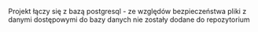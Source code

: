 Projekt łączy się z bazą postgresql - ze względów bezpieczeństwa pliki z danymi dostępowymi do bazy danych nie zostały dodane do repozytorium
